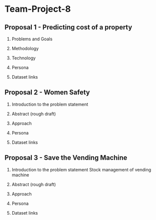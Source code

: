 # Team-Project-8

## Proposal 1 - Predicting cost of a property
1. Problems and Goals

2. Methodology

3. Technology

4. Persona

5. Dataset links



## Proposal 2 - Women Safety
1. Introduction to the problem statement

2. Abstract (rough draft)

3. Approach

4. Persona

5. Dataset links



## Proposal 3 - Save the Vending Machine

1. Introduction to the problem statement
    Stock management of vending machine

2. Abstract (rough draft)

3. Approach

4. Persona

5. Dataset links



